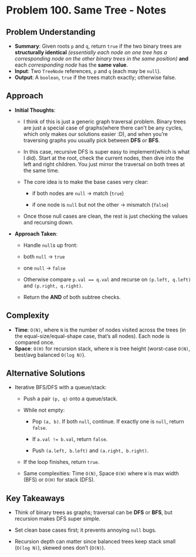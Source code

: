 # Problem 100. Same Tree - Notes

## Problem Understanding

- **Summary**: Given roots `p` and `q`, return `true` if the two binary trees are **structurally identical** _(essentially each node on one tree has a corresponding node on the other binary trees in the same position)_ **and** each _corresponding node_ has the **same value**.
- **Input**: Two `TreeNode` references, `p` and `q` (each may be `null`).
- **Output**: A `boolean`, `true` if the trees match exactly; otherwise false.

## Approach

- **Initial Thoughts**:

  - I think of this is just a generic graph traversal problem. Binary trees are just a special case of graphs(where there can't be any cycles, which only makes our solutions easier :D), and when you’re traversing graphs you usually pick between **DFS** or **BFS**.

  - In this case, recursive DFS is super easy to implement(which is what I did). Start at the root, check the current nodes, then dive into the left and right children. You just mirror the traversal on both trees at the same time.

  - The core idea is to make the base cases very clear:

    - if both nodes are `null` → match (`true`)

    - if one node is `null` but not the other → mismatch (`false`)

  - Once those null cases are clean, the rest is just checking the values and recursing down.

- **Approach Taken**:

  - Handle `null`s up front:

  - both `null` → `true`

  - one `null` → `false`

  - Otherwise compare `p.val == q.val` and recurse on `(p.left, q.left)` and `(p.right, q.right)`.

  - Return the **AND** of both subtree checks.

<!-- ## Challenges
- **Obstacles Faced**:
- **Edge Cases**: None -->

## Complexity

- **Time**: `O(N)`, where `N` is the number of nodes visited across the trees (in the equal-size/equal-shape case, that’s all nodes). Each node is compared once.
- **Space**: `O(H)` for recursion stack, where `H` is tree height (worst-case `O(N)`, best/avg balanced `O(log N)`).

## Alternative Solutions

- Iterative BFS/DFS with a queue/stack:
    - Push a pair `(p, q)` onto a queue/stack.

    - While not empty:

        - Pop `(a, b)`. If both `null`, continue. If exactly one is `null`, return `false`.

        - If `a.val != b.val`, return `false`.

        - Push `(a.left, b.left)` and `(a.right, b.right)`.

    - If the loop finishes, return `true`.

    - Same complexities: Time `O(N)`, Space `O(W)` where `W` is max width (BFS) or `O(H)` for stack (DFS).

## Key Takeaways

- Think of binary trees as graphs; traversal can be __DFS__ or __BFS__, but recursion makes DFS super simple.

- Set clean base cases first; it prevents annoying `null` bugs.

- Recursion depth can matter since balanced trees keep stack small (`O(log N)`), skewed ones don’t (`O(N)`).

<!-- ## Additional Resources
- N/A -->
